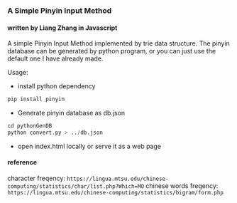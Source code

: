 ### A Simple Pinyin Input Method
#### written by Liang Zhang in Javascript

A simple Pinyin Input Method implemented by trie data structure. The pinyin database can be generated by python program, or you can just use the default one I have already made.

Usage:
- install python dependency
```python
pip install pinyin
```
- Generate pinyin database as db.json
```python
cd pythonGenDB
python convert.py > ../db.json
```
- open index.html locally or serve it as a web page

#### reference
character freqency: `https://lingua.mtsu.edu/chinese-computing/statistics/char/list.php?Which=MO`
chinese words freqency: `https://lingua.mtsu.edu/chinese-computing/statistics/bigram/form.php`